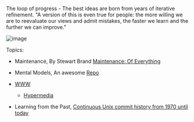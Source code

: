 The loop of progress - The best ideas are born from years of iterative refinement. "A version of this is even true for people: the more willing we are to reevaluate our views and admit mistakes, the faster we learn and the further we can improve."



![image](https://user-images.githubusercontent.com/658791/209478115-2fefbd42-26ce-4552-be01-bdc84a109277.png)

Topics:
- Maintenance, By Stewart Brand [Maintenance: Of Everything](https://books.worksinprogress.co/)

- Mental Models, An awesome [Repo](https://github.com/kiwicopple/mentalmodels)

- [WWW](https://mamund.substack.com/p/toward-a-universal-linked-information)
  - [Hypermedia](https://hypermedia.systems/foreword/)

- Learning from the Past, [Continuous Unix commit history from 1970 until today](https://github.com/dspinellis/unix-history-repo)


